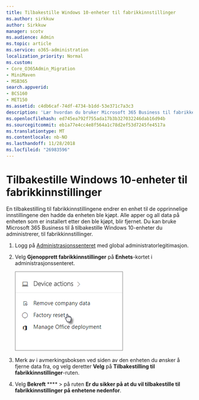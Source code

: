 ```yaml
---
title: Tilbakestille Windows 10-enheter til fabrikkinnstillinger
ms.author: sirkkuw
author: Sirkkuw
manager: scotv
ms.audience: Admin
ms.topic: article
ms.service: o365-administration
localization_priority: Normal
ms.custom:
- Core_O365Admin_Migration
- MiniMaven
- MSB365
search.appverid:
- BCS160
- MET150
ms.assetid: c4db6caf-74df-4734-b1dd-53e371c7a3c3
description: 'Lær hvordan du bruker Microsoft 365 Business til fabrikken tilbakestille Windows-10-enheter. '
ms.openlocfilehash: ed745ea792f755ada17b3b327032246dab16d94b
ms.sourcegitcommit: eb1a77e4cc4e8f564a1c78d2ef53d7245fe4517a
ms.translationtype: MT
ms.contentlocale: nb-NO
ms.lasthandoff: 11/28/2018
ms.locfileid: "26983596"
---
```

# <a name="reset-windows-10-devices-to-their-factory-settings"></a>Tilbakestille Windows 10-enheter til fabrikkinnstillinger

En tilbakestilling til fabrikkinnstillingene endrer en enhet til de opprinnelige innstillingene den hadde da enheten ble kjøpt. Alle apper og all data på enheten som er installert etter den ble kjøpt, blir fjernet. Du kan bruke Microsoft 365 Business til å tilbakestille Windows 10-enheter du administrerer, til fabrikkinnstillinger.
  
1. Logg på [Administrasjonssenteret](https://aka.ms/bcsportal) med global administratorlegitimasjon. 
    
2. Velg **Gjenopprett fabrikkinnstillinger** på **Enhets**-kortet i administrasjonssenteret.
    
    ![On the Device actions card, choose Factory reset](media/7caddd12-207e-4c99-b61c-0495fc5f55e3.png)
  
3. Merk av i avmerkingsboksen ved siden av den enheten du ønsker å fjerne data fra, og velg deretter **Velg** på **Tilbakestilling til fabrikkinnstillinger**-ruten.
    
4. Velg **Bekreft** **** \> på ruten **Er du sikker på at du vil tilbakestille til fabrikkinnstillinger på enhetene nedenfor**.
    
  

